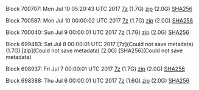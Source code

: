 Block 700707: Mon Jul 10 05:20:43 UTC 2017 [7z](https://transfer.sh/sF1Uk/bootstrap.dat.20170710.7z) (1.7G) [zip](https://transfer.sh/CejTk/bootstrap.dat.20170710.zip) (2.0G) [SHA256](https://transfer.sh/Ub7JO/sha256.txt)

Block 700587: Mon Jul 10 00:00:02 UTC 2017 [7z](https://transfer.sh/iHbUp/bootstrap.dat.20170710.7z) (1.7G) [zip](https://transfer.sh/12UdoG/bootstrap.dat.20170710.zip) (2.0G) [SHA256](https://transfer.sh/TG6Nd/sha256.txt)

Block 700040: Sun Jul  9 00:00:01 UTC 2017 [7z](https://transfer.sh/M1vLk/bootstrap.dat.20170709.7z) (1.7G) [zip](https://transfer.sh/DAsPx/bootstrap.dat.20170709.zip) (2.0G) [SHA256](https://transfer.sh/KecLM/sha256.txt)

Block 699483: Sat Jul  8 00:00:01 UTC 2017 [7z](Could not save metadata) (1.7G) [zip](Could not save metadata) (2.0G) [SHA256](Could not save metadata)

Block 698937: Fri Jul  7 00:00:01 UTC 2017 [7z](https://transfer.sh/ie7OV/bootstrap.dat.20170707.7z) (1.7G) [zip](https://transfer.sh/hT884/bootstrap.dat.20170707.zip) (2.0G) [SHA256](https://transfer.sh/o3YY7/sha256.txt)

Block 698388: Thu Jul  6 00:00:01 UTC 2017 [7z](https://transfer.sh/VdG08/bootstrap.dat.20170706.7z) (1.6G) [zip](https://transfer.sh/EGfb7/bootstrap.dat.20170706.zip) (2.0G) [SHA256](https://transfer.sh/B0IMw/sha256.txt)
